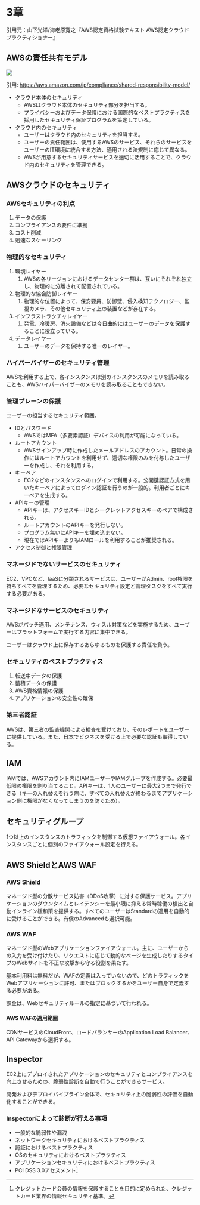 # 3章

引用元：山下光洋/海老原寛之『AWS認定資格試験テキスト AWS認定クラウドプラクティショナー』

## AWSの責任共有モデル

![](https://d1.awsstatic.com/security-center/Shared_Responsibility_Model_V2_JP.a4acd9721218c9d7d4ab5083c349e706e8ad300d.jpeg)

引用: https://aws.amazon.com/jp/compliance/shared-responsibility-model/

- クラウド本体のセキュリティ
  - AWSはクラウド本体のセキュリティ部分を担当する。
  - プライバシーおよびデータ保護における国際的なベストプラクティスを採用したセキュリティ保証プログラムを策定している。
- クラウド内のセキュリティ
  - ユーザーはクラウド内のセキュリティを担当する。
  - ユーザーの責任範囲は、使用するAWSのサービス、それらのサービスをユーザーのIT環境に統合する方法、適用される法規制に応じて異なる。
  - AWSが用意するセキュリティサービスを適切に活用することで、クラウド内のセキュリティを管理できる。

## AWSクラウドのセキュリティ

### AWSセキュリティの利点

1. データの保護
2. コンプライアンスの要件に準拠
3. コスト削減
4. 迅速なスケーリング

### 物理的なセキュリティ

1. 環境レイヤー
   1. AWSの各リージョンにおけるデータセンター群は、互いにそれぞれ独立し、物理的に分離されて配置されている。
2. 物理的な協会防御レイヤー
   1. 物理的な位置によって、保安要員、防御壁、侵入検知テクノロジー、監視カメラ、その他セキュリティ上の装置などが存在する。
3. インフラストラクチャレイヤー
   1. 発電、冷暖房、消火設備などは今日曲的にはユーザーのデータを保護することに役立っている。
4. データレイヤー
   1. ユーザーのデータを保持する唯一のレイヤー。

### ハイパーバイザーのセキュリティ管理

AWSを利用する上で、各インスタンスは別のインスタンスのメモリを読み取ることも、AWSハイパーバイザーのメモリを読み取ることもできない。

### 管理プレーンの保護

ユーザーの担当するセキュリティ範囲。

- IDとパスワード
  - AWSではMFA（多要素認証）デバイスの利用が可能になっている。
- ルートアカウント
  - AWSサインアップ時に作成したメールアドレスのアカウント。日常の操作にはルートアカウントを利用せず、適切な権限のみを付与したユーザーを作成し、それを利用する。
- キーペア
  - EC2などのインスタンスへのログインで利用する。公開鍵認証方式を用いたキーペアによってログイン認証を行うのが一般的。利用者ごとにキーペアを生成する。
- APIキーの管理
  - APIキーは、アクセスキーIDとシークレットアクセスキーのペアで構成される。
  - ルートアカウントのAPIキーを発行しない。
  - プログラム無いにAPIキーを埋め込まない。
  - 現在ではAPIキーよりもIAMロールを利用することが推奨される。
- アクセス制御と権限管理

### マネージドでないサービスのセキュリティ

EC2、VPCなど、IaaSに分類されるサービスは、ユーザーがAdmin、root権限を持ちすべてを管理するため、必要なセキュリティ設定と管理タスクをすべて実行する必要がある。

### マネージドなサービスのセキュリティ

AWSがパッチ適用、メンテナンス、ウィスル対策などを実施するため、ユーザーはプラットフォームで実行する内容に集中できる。

ユーザーはクラウド上に保存するあらゆるものを保護する責任を負う。

### セキュリティのベストプラクティス

1. 転送中データの保護
2. 蓄積データの保護
3. AWS資格情報の保護
4. アプリケーションの安全性の確保

### 第三者認証

AWSは、第三者の監査機関による検査を受けており、そのレポートをユーザーに提供している。また、日本でビジネスを受ける上で必要な認証も取得している。

## IAM

IAMでは、AWSアカウント内にIAMユーザーやIAMグループを作成する。必要最低限の権限を割り当てること。APIキーは、1人のユーザーに最大2つまで発行できる（キーの入れ替えを行う際に、すべての入れ替えが終わるまでアプリケーション側に権限がなくなってしまうのを防ぐため）。

## セキュリティグループ

1つ以上のインスタンスのトラフィックを制御する仮想ファイアウォール。各インスタンスごとに個別のファイアウォール設定を行える。

## AWS ShieldとAWS WAF

### AWS Shield

マネージド型の分散サービス妨害（DDoS攻撃）に対する保護サービス。アプリケーションのダウンタイムとレイテンシーを最小限に抑える常時稼働の検出と自動インライン緩和策を提供する。すべてのユーザーはStandardの適用を自動的に受けることができる。有償のAdvancedも選択可能。

### AWS WAF

マネージド型のWebアプリケーションファイアウォール。主に、ユーザーからの入力を受け付けたり、リクエストに応じて動的なページを生成したりするタイプのWebサイトを不正な攻撃から守る役割を果たす。

基本利用料は無料だが、WAFの定義は入っていないので、どのトラフィックをWebアプリケーションに許可、またはブロックするかをユーザー自身で定義する必要がある。

課金は、Webセキュリティルールの指定に基づいて行われる。

#### AWS WAFの適用範囲

CDNサービスのCloudFront、ロードバランサーのApplication Load Balancer、API Gatewayから選択する。

## Inspector

EC2上にデプロイされたアプリケーションのセキュリティとコンプライアンスを向上させるための、脆弱性診断を自動で行うことができるサービス。

開発およびデプロイパイプライン全体で、セキュリティ上の脆弱性の評価を自動化することができる。

### Inspectorによって診断が行える事項

- 一般的な脆弱性や漏洩
- ネットワークセキュリティにおけるベストプラクティス
- 認証におけるベストプラクティス
- OSのセキュリティにおけるベストプラクティス
- アプリケーションセキュリティにおけるベストプラクティス
- PCI DSS 3.0アセスメント[^1]

[^1]: クレジットカード会員の情報を保護することを目的に定められた、クレジットカード業界の情報セキュリティ基準。



